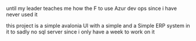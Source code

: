 until my leader teaches me how the F to use Azur dev ops since i have never used it

this project is a simple avalonia UI with a simple and a Simple ERP system in it to sadly no sql server since i only have a week to work on it 
